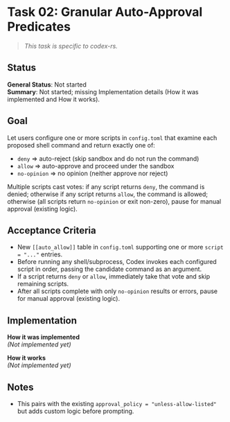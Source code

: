 # Task 02: Granular Auto-Approval Predicates

> *This task is specific to codex-rs.*

## Status

**General Status**: Not started  
**Summary**: Not started; missing Implementation details (How it was implemented and How it works).

## Goal
Let users configure one or more scripts in `config.toml` that examine each proposed shell command and return exactly one of:

- `deny`        => auto-reject (skip sandbox and do not run the command)
- `allow`       => auto-approve and proceed under the sandbox
- `no-opinion`  => no opinion (neither approve nor reject)

Multiple scripts cast votes: if any script returns `deny`, the command is denied; otherwise if any script returns `allow`, the command is allowed; otherwise (all scripts return `no-opinion` or exit non-zero), pause for manual approval (existing logic).

## Acceptance Criteria
- New `[[auto_allow]]` table in `config.toml` supporting one or more `script = "..."` entries.
- Before running any shell/subprocess, Codex invokes each configured script in order, passing the candidate command as an argument.
- If a script returns `deny` or `allow`, immediately take that vote and skip remaining scripts.
- After all scripts complete with only `no-opinion` results or errors, pause for manual approval (existing logic).

## Implementation

**How it was implemented**  
*(Not implemented yet)*

**How it works**  
*(Not implemented yet)*

## Notes
- This pairs with the existing `approval_policy = "unless-allow-listed"` but adds custom logic before prompting.